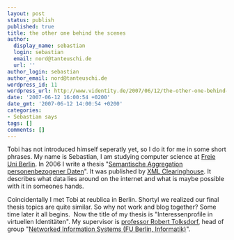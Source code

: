 ```yaml
---
layout: post
status: publish
published: true
title: the other one behind the scenes
author:
  display_name: sebastian
  login: sebastian
  email: nord@tanteuschi.de
  url: ''
author_login: sebastian
author_email: nord@tanteuschi.de
wordpress_id: 11
wordpress_url: http://www.videntity.de/2007/06/12/the-other-one-behind-the-scenes/
date: '2007-06-12 16:00:54 +0200'
date_gmt: '2007-06-12 14:00:54 +0200'
categories:
- Sebastian says
tags: []
comments: []
---
```

<p>Tobi has not introduced himself seperatly yet, so I do it for me in some short phrases. My name is Sebastian, I am studying computer science at <a href="http://www.fu-berlin.de">Freie Uni Berlin</a>. In 2006 I write a thesis "<a href="http://www.xml-clearinghouse.de/reports/Grenzen_und_Potentiale_semantischer_Aggregation_von_personenbezogenen_Internet-Daten.pdf">Semantische Aggregation personenbezogener Daten</a>". It was published by <a href="http://www.xml-clearinghouse.de">XML Clearinghouse</a>. It describes what data lies around on the internet and what is maybe possible with it in someones hands.</p>
<p>Coincidentally I met Tobi at reublica in Berlin. Shortyl we realized our final thesis topics are quite similar. So why not work and blog together? Some time later it all begins.&nbsp; Now the title of my thesis is "Interessenprofile in virtuellen Identit&auml;ten". My supervisor is <a href="http://www.robert-tolksdorf.de/">professor Robert Tolksdorf</a>, head of group "<a href="http://www.ag-nbi.de/">Networked Information Systems (FU Berlin, Informatik)</a>".</p>
